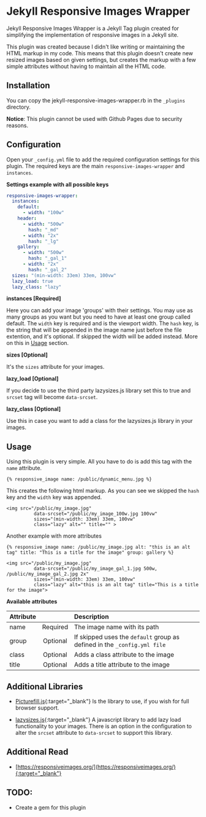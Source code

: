 # Jekyll Responsive Images Wrapper

Jekyll Responsive Images Wrapper is a Jekyll Tag plugin created for simplifying the implementation of responsive images in a Jekyll site.

This plugin was created because I didn't like writing or maintaining the HTML markup in my code.
This means that this plugin doesn't create new resized images based on given settings, but creates the markup with a few simple attributes without having to maintain all the HTML code.

## Installation

You can copy the jekyll-responsive-images-wrapper.rb in the `_plugins` directory.

**Notice**: This plugin cannot be used with Github Pages due to security reasons.

## Configuration

Open your `_config.yml` file to add the required configuration settings for this plugin.
The required keys are the main `responsive-images-wrapper` and `instances`.

**Settings example with all possible keys**

``` yaml
responsive-images-wrapper:
  instances:
    default:
      - width: "100w"
    header:
      - width: "500w"
        hash: "_md"
      - width: "2x"
        hash: "_lg"
    gallery:
      - width: "500w"
        hash: "_gal_1"
      - width: "2x"
        hash: "_gal_2"
  sizes: "(min-width: 33em) 33em, 100vw"
  lazy_load: true
  lazy_class: "lazy"

```
**instances [Required]**

Here you can add your image 'groups' with their settings. You may use as many groups as you want but you need to have at least one group called default. The `width` key is required and is the viewport width. The `hash` key, is the string that will be appended in the image name just before the file extention, and it's optional. If skipped the width will be added instead. More on this in [Usage](#usage) section.

**sizes [Optional]**

It's the `sizes` attribute for your images.

**lazy_load [Optional]**

If you decide to use the third party lazysizes.js library set this to true and `srcset` tag will become `data-srcset`.

**lazy_class [Optional]**

Use this in case you want to add a class for the lazysizes.js library in your images.


## Usage
Using this plugin is very simple. All you have to do is add this tag with the `name` attribute.

```
{% responsive_image name: /public/dynamic_menu.jpg %}
```


This creates the following html markup. As you can see we skipped the `hash` key and the `width` key was appended.

```
<img src="/public/my_image.jpg"
          data-srcset="/public/my_image_100w.jpg 100vw"
          sizes="(min-width: 33em) 33em, 100vw"
          class="lazy" alt="" title="" >

```

Another example with more attributes

```
{% responsive_image name: /public/my_image.jpg alt: "this is an alt tag" title: "This is a title for the image" group: gallery %}
```

```
<img src="/public/my_image.jpg"
          data-srcset="/public/my_image_gal_1.jpg 500w, /public/my_image_gal_2.jpg 2x"
          sizes="(min-width: 33em) 33em, 100vw"
          class="lazy" alt="this is an alt tag" title="This is a title for the image">
```

**Available attributes**

| Attribute        |             | Description                                                              |
| ---------------- |:-----------:| :------------------------------------------------------------------------|
| name             | Required    | The image name with its path                                             |
| group            | Optional    | If skipped uses the `default` group as defined in the `_config.yml file` |
| class            | Optional    | Adds a class attribute to the image                                      |
| title            | Optional    | Adds a title attribute to the image                                      |

## Additional Libraries

* [Picturefill.js](https://github.com/scottjehl/picturefill){:target="_blank"}
Is the library to use, if you wish for full browser support.

* [lazysizes.js](https://github.com/aFarkas/lazysizes){:target="_blank"} A javascript library to add lazy load functionality to your images.
There is an option in the configuration to alter the `srcset` attribute to `data-srcset` to support this library.

## Additional Read

* [https://responsiveimages.org/](https://responsiveimages.org/){:target="_blank"}

## TODO:
* Create a gem for this plugin
